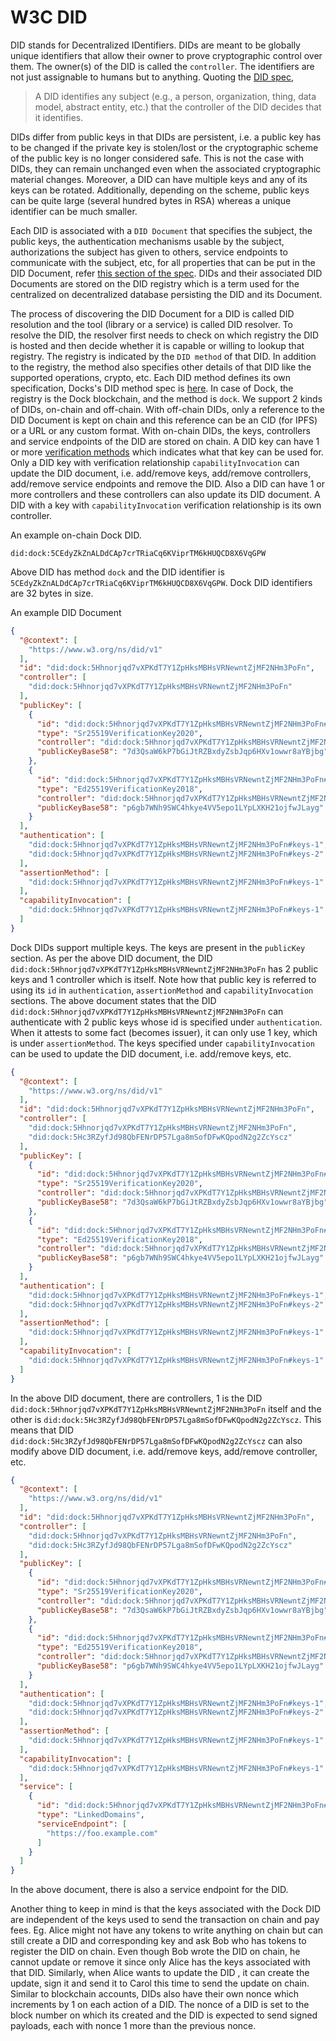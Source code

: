 # W3C DID

DID stands for Decentralized IDentifiers. DIDs are meant to be globally unique identifiers that allow their owner to
prove cryptographic control over them. The owner(s) of the DID is called the `controller`. The identifiers are not just assignable
to humans but to anything. Quoting the [DID spec](https://www.w3.org/TR/did-core/),

> A DID identifies any subject (e.g., a person, organization, thing, data model, abstract entity, etc.) that the controller
> of the DID decides that it identifies.

DIDs differ from public keys in that DIDs are persistent, i.e. a public key has to be changed if the private key is stolen/lost
or the cryptographic scheme of the public key is no longer considered safe. This is not the case with DIDs, they can remain
unchanged even when the associated cryptographic material changes. Moreover, a DID can have multiple keys and any of its
keys can be rotated. Additionally, depending on the scheme, public keys can be quite large (several hundred bytes in RSA)
whereas a unique identifier can be much smaller.

Each DID is associated with a `DID Document` that specifies the subject, the public keys, the authentication mechanisms usable
by the subject, authorizations the subject has given to others, service endpoints to communicate with the subject, etc,
for all properties that can be put in the DID Document, refer [this section of the spec](https://www.w3.org/TR/did-core/#core-properties).
DIDs and their associated DID Documents are stored on the DID registry which is a term used for the centralized on decentralized
database persisting the DID and its Document.

The process of discovering the DID Document for a DID is called DID resolution and the tool (library or a service) is called DID
resolver. To resolve the DID, the resolver first needs to check on which registry the DID is hosted and then decide whether it
is capable or willing to lookup that registry. The registry is indicated by the `DID method` of that DID. In addition to the
registry, the method also specifies other details of that DID like the supported operations, crypto, etc. Each DID method
defines its own specification, Docks's DID method spec is [here](https://github.com/docknetwork/dock-did-driver/blob/master/Dock%20DID%20method%20specification.md).
In case of Dock, the registry is the Dock blockchain, and the method is `dock`.
We support 2 kinds of DIDs, on-chain and off-chain.
With off-chain DIDs, only a reference to the DID Document is kept on chain and this reference can be an CID (for IPFS) or a URL or any
custom format.
With on-chain DIDs, the keys, controllers and service endpoints of the DID are stored on chain. A DID key can have 1 or more [verification
methods](https://www.w3.org/TR/did-core/#verification-relationships) which indicates what that key can be used for. Only a DID key with verification
relationship `capabilityInvocation` can update the DID document, i.e. add/remove keys, add/remove controllers,
add/remove service endpoints and remove the DID. Also a DID can have 1 or more controllers and these controllers can also
update its DID document. A DID with a key with `capabilityInvocation` verification relationship is its own controller.

An example on-chain Dock DID.
```
did:dock:5CEdyZkZnALDdCAp7crTRiaCq6KViprTM6kHUQCD8X6VqGPW
```
Above DID has method `dock` and the DID identifier is `5CEdyZkZnALDdCAp7crTRiaCq6KViprTM6kHUQCD8X6VqGPW`. Dock DID identifiers
are 32 bytes in size.

An example DID Document

```json
{
  "@context": [
    "https://www.w3.org/ns/did/v1"
  ],
  "id": "did:dock:5Hhnorjqd7vXPKdT7Y1ZpHksMBHsVRNewntZjMF2NHm3PoFn",
  "controller": [
    "did:dock:5Hhnorjqd7vXPKdT7Y1ZpHksMBHsVRNewntZjMF2NHm3PoFn"
  ],
  "publicKey": [
    {
      "id": "did:dock:5Hhnorjqd7vXPKdT7Y1ZpHksMBHsVRNewntZjMF2NHm3PoFn#keys-1",
      "type": "Sr25519VerificationKey2020",
      "controller": "did:dock:5Hhnorjqd7vXPKdT7Y1ZpHksMBHsVRNewntZjMF2NHm3PoFn",
      "publicKeyBase58": "7d3QsaW6kP7bGiJtRZBxdyZsbJqp6HXv1owwr8aYBjbg"
    },
    {
      "id": "did:dock:5Hhnorjqd7vXPKdT7Y1ZpHksMBHsVRNewntZjMF2NHm3PoFn#keys-2",
      "type": "Ed25519VerificationKey2018",
      "controller": "did:dock:5Hhnorjqd7vXPKdT7Y1ZpHksMBHsVRNewntZjMF2NHm3PoFn",
      "publicKeyBase58": "p6gb7WNh9SWC4hkye4VV5epo1LYpLXKH21ojfwJLayg"
    }
  ],
  "authentication": [
    "did:dock:5Hhnorjqd7vXPKdT7Y1ZpHksMBHsVRNewntZjMF2NHm3PoFn#keys-1",
    "did:dock:5Hhnorjqd7vXPKdT7Y1ZpHksMBHsVRNewntZjMF2NHm3PoFn#keys-2"
  ],
  "assertionMethod": [
    "did:dock:5Hhnorjqd7vXPKdT7Y1ZpHksMBHsVRNewntZjMF2NHm3PoFn#keys-1"
  ],
  "capabilityInvocation": [
    "did:dock:5Hhnorjqd7vXPKdT7Y1ZpHksMBHsVRNewntZjMF2NHm3PoFn#keys-1"
  ]
}
```

Dock DIDs support multiple keys. The keys are present in the `publicKey` section. As per the above DID document, the DID `did:dock:5Hhnorjqd7vXPKdT7Y1ZpHksMBHsVRNewntZjMF2NHm3PoFn`
has 2 public keys and 1 controller which is itself.
Note how that public key  is referred to using its `id` in `authentication`, `assertionMethod` and `capabilityInvocation` sections.
The above document states that the DID `did:dock:5Hhnorjqd7vXPKdT7Y1ZpHksMBHsVRNewntZjMF2NHm3PoFn` can authenticate with 2 public keys
whose id is specified under `authentication`. When it attests to some fact (becomes issuer), it can only use 1 key, which is under `assertionMethod`.
The keys specified under `capabilityInvocation` can be used to update the DID document, i.e. add/remove keys, etc.

```json
{
  "@context": [
    "https://www.w3.org/ns/did/v1"
  ],
  "id": "did:dock:5Hhnorjqd7vXPKdT7Y1ZpHksMBHsVRNewntZjMF2NHm3PoFn",
  "controller": [
    "did:dock:5Hhnorjqd7vXPKdT7Y1ZpHksMBHsVRNewntZjMF2NHm3PoFn",
    "did:dock:5Hc3RZyfJd98QbFENrDP57Lga8mSofDFwKQpodN2g2ZcYscz"
  ],
  "publicKey": [
    {
      "id": "did:dock:5Hhnorjqd7vXPKdT7Y1ZpHksMBHsVRNewntZjMF2NHm3PoFn#keys-1",
      "type": "Sr25519VerificationKey2020",
      "controller": "did:dock:5Hhnorjqd7vXPKdT7Y1ZpHksMBHsVRNewntZjMF2NHm3PoFn",
      "publicKeyBase58": "7d3QsaW6kP7bGiJtRZBxdyZsbJqp6HXv1owwr8aYBjbg"
    },
    {
      "id": "did:dock:5Hhnorjqd7vXPKdT7Y1ZpHksMBHsVRNewntZjMF2NHm3PoFn#keys-2",
      "type": "Ed25519VerificationKey2018",
      "controller": "did:dock:5Hhnorjqd7vXPKdT7Y1ZpHksMBHsVRNewntZjMF2NHm3PoFn",
      "publicKeyBase58": "p6gb7WNh9SWC4hkye4VV5epo1LYpLXKH21ojfwJLayg"
    }
  ],
  "authentication": [
    "did:dock:5Hhnorjqd7vXPKdT7Y1ZpHksMBHsVRNewntZjMF2NHm3PoFn#keys-1",
    "did:dock:5Hhnorjqd7vXPKdT7Y1ZpHksMBHsVRNewntZjMF2NHm3PoFn#keys-2"
  ],
  "assertionMethod": [
    "did:dock:5Hhnorjqd7vXPKdT7Y1ZpHksMBHsVRNewntZjMF2NHm3PoFn#keys-1"
  ],
  "capabilityInvocation": [
    "did:dock:5Hhnorjqd7vXPKdT7Y1ZpHksMBHsVRNewntZjMF2NHm3PoFn#keys-1"
  ]
}
```

In the above DID document, there are controllers, 1 is the DID `did:dock:5Hhnorjqd7vXPKdT7Y1ZpHksMBHsVRNewntZjMF2NHm3PoFn` itself
and the other is `did:dock:5Hc3RZyfJd98QbFENrDP57Lga8mSofDFwKQpodN2g2ZcYscz`. This means that DID `did:dock:5Hc3RZyfJd98QbFENrDP57Lga8mSofDFwKQpodN2g2ZcYscz`
can also modify above DID document, i.e. add/remove keys, add/remove controller, etc.

```json
{
  "@context": [
    "https://www.w3.org/ns/did/v1"
  ],
  "id": "did:dock:5Hhnorjqd7vXPKdT7Y1ZpHksMBHsVRNewntZjMF2NHm3PoFn",
  "controller": [
    "did:dock:5Hhnorjqd7vXPKdT7Y1ZpHksMBHsVRNewntZjMF2NHm3PoFn",
    "did:dock:5Hc3RZyfJd98QbFENrDP57Lga8mSofDFwKQpodN2g2ZcYscz"
  ],
  "publicKey": [
    {
      "id": "did:dock:5Hhnorjqd7vXPKdT7Y1ZpHksMBHsVRNewntZjMF2NHm3PoFn#keys-1",
      "type": "Sr25519VerificationKey2020",
      "controller": "did:dock:5Hhnorjqd7vXPKdT7Y1ZpHksMBHsVRNewntZjMF2NHm3PoFn",
      "publicKeyBase58": "7d3QsaW6kP7bGiJtRZBxdyZsbJqp6HXv1owwr8aYBjbg"
    },
    {
      "id": "did:dock:5Hhnorjqd7vXPKdT7Y1ZpHksMBHsVRNewntZjMF2NHm3PoFn#keys-2",
      "type": "Ed25519VerificationKey2018",
      "controller": "did:dock:5Hhnorjqd7vXPKdT7Y1ZpHksMBHsVRNewntZjMF2NHm3PoFn",
      "publicKeyBase58": "p6gb7WNh9SWC4hkye4VV5epo1LYpLXKH21ojfwJLayg"
    }
  ],
  "authentication": [
    "did:dock:5Hhnorjqd7vXPKdT7Y1ZpHksMBHsVRNewntZjMF2NHm3PoFn#keys-1",
    "did:dock:5Hhnorjqd7vXPKdT7Y1ZpHksMBHsVRNewntZjMF2NHm3PoFn#keys-2"
  ],
  "assertionMethod": [
    "did:dock:5Hhnorjqd7vXPKdT7Y1ZpHksMBHsVRNewntZjMF2NHm3PoFn#keys-1"
  ],
  "capabilityInvocation": [
    "did:dock:5Hhnorjqd7vXPKdT7Y1ZpHksMBHsVRNewntZjMF2NHm3PoFn#keys-1"
  ],
  "service": [
    {
      "id": "did:dock:5Hhnorjqd7vXPKdT7Y1ZpHksMBHsVRNewntZjMF2NHm3PoFn#linked-domain-1",
      "type": "LinkedDomains",
      "serviceEndpoint": [
        "https://foo.example.com"
      ]
    }
  ]
}
```

In the above document, there is also a service endpoint for the DID.

Another thing to keep in mind is that the keys associated with the Dock DID are independent of the keys used to send the
transaction on chain and pay fees. Eg. Alice might not have any tokens to write anything on chain but can still create a
DID and corresponding key and ask Bob who has tokens to register the DID on chain. Even though Bob wrote the DID on chain,
he cannot update or remove it since only Alice has the keys associated with that DID. Similarly, when Alice wants to update
the DID , it can create the update, sign it and send it to Carol this time to send the update on chain. Similar to blockchain
accounts, DIDs also have their own nonce which increments by 1 on each action of a DID. The nonce of a DID is set to the block number on
which its created and the DID is expected to send signed payloads, each with nonce 1 more than the previous nonce.
